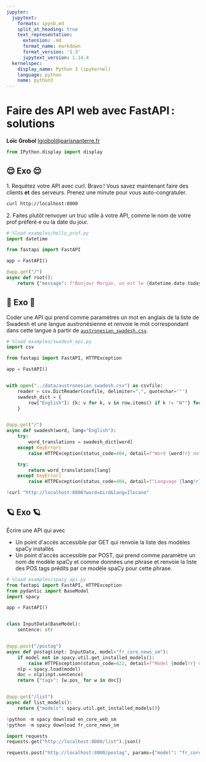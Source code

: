 ```yaml
---
jupyter:
  jupytext:
    formats: ipynb,md
    split_at_heading: true
    text_representation:
      extension: .md
      format_name: markdown
      format_version: '1.3'
      jupytext_version: 1.14.4
  kernelspec:
    display_name: Python 3 (ipykernel)
    language: python
    name: python3
---
```


<!-- #region slideshow={"slide_type": "skip"} -->
<!-- LTeX: language=fr -->
<!-- #endregion -->

<!-- #region slideshow={"slide_type": "slide"} -->
Faire des API web avec FastAPI : solutions
==========================================

**Loïc Grobol** [<lgrobol@parisnanterre.fr>](mailto:lgrobol@parisnanterre.fr)

<!-- #endregion -->

```python
from IPython.display import display
```

<!-- #region slideshow={"slide_type": "slide"} -->
## 😌 Exo 😌

1\. Requêtez votre API avec curl. Bravo ! Vous savez maintenant faire des clients **et** des
serveurs. Prenez une minute pour vous auto-congratuler.
<!-- #endregion -->
<!-- #endregion -->

<!-- #region slideshow={"slide_type": "subslide"} -->
```bash
curl http://localhost:8000
```
<!-- #endregion -->

<!-- #region slideshow={"slide_type": "subslide"} -->
2\. Faites plutôt renvoyer un truc utile à votre API, comme le nom de votre prof préféré⋅e ou la
date du jour.
<!-- #endregion -->

```python slideshow={"slide_type": "subslide"}
# %load examples/hello_prof.py
import datetime

from fastapi import FastAPI

app = FastAPI()

@app.get("/")
async def root():
    return {"message": f"Bonjour Morgan, on est le {datetime.date.today()}"}

```


<!-- #region slideshow={"slide_type": "slide"} -->
## 💫 Exo 💫

Coder une API qui prend comme paramètres un mot en anglais de la liste de Swadesh et une langue
austronésienne et renvoie le mot correspondant dans cette langue à partir de
[`austronesian_swadesh.csv`](../../data/austronesian_swadesh.csv).
<!-- #endregion -->

```python slideshow={"slide_type": "subslide"}
# %load examples/swadesh_api.py
import csv

from fastapi import FastAPI, HTTPException

app = FastAPI()


with open("../data/austronesian_swadesh.csv") as csvfile:
    reader = csv.DictReader(csvfile, delimiter=",", quotechar='"')
    swadesh_dict = {
        row["English"]: {k: v for k, v in row.items() if k != "N°"} for row in reader
    }


@app.get("/")
async def swadesh(word, lang="English"):
    try:
        word_translations = swadesh_dict[word]
    except KeyError:
        raise HTTPException(status_code=404, detail=f"Word {word!r} not found")

    try:
        return word_translations[lang]
    except KeyError:
        raise HTTPException(status_code=404, detail=f"Language {lang!r} not found")

```

```python slideshow={"slide_type": "subslide"}
!curl "http://localhost:8000?word=bird&lang=Ilocano"
```

<!-- #region slideshow={"slide_type": "slide"} -->
## 🪐 Exo 🪐

Écrire une API qui avec

- Un point d'accès accessible par GET qui renvoie la liste des modèles spaCy installés
- Un point d'accès accessible par POST, qui prend comme paramètre un nom de modèle spaCy et comme
  données une phrase et renvoie la liste des POS tags prédits par ce modèle spaCy pour cette phrase.
<!-- #endregion -->

```python slideshow={"slide_type": "subslide"}
# %load examples/spacy_api.py
from fastapi import FastAPI, HTTPException
from pydantic import BaseModel
import spacy

app = FastAPI()


class InputData(BaseModel):
    sentence: str


@app.post("/postag")
async def postag(inpt: InputData, model="fr_core_news_sm"):
    if model not in spacy.util.get_installed_models():
        raise HTTPException(status_code=422, detail=f"Model {model!r} unavailable")
    nlp = spacy.load(model)
    doc = nlp(inpt.sentence)
    return {"tags": [w.pos_ for w in doc]}


@app.get("/list")
async def list_models():
    return {"models": spacy.util.get_installed_models()}
```

```python
!python -m spacy download en_core_web_sm
!python -m spacy download fr_core_news_sm
```

```python slideshow={"slide_type": "subslide"}
import requests
requests.get("http://localhost:8000/list").json()
```

```python
requests.post("http://localhost:8000/postag", params={"model": "fr_core_news_sm"}, json={"sentence": "je reconnais l'existence du kiwi!"}).json()
```
